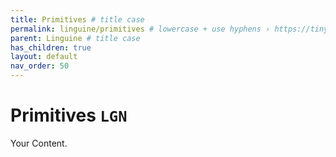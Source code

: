 ```yaml
---
title: Primitives # title case
permalink: linguine/primitives # lowercase + use hyphens › https://tinyurl.com/27kmc4rb
parent: Linguine # title case
has_children: true
layout: default
nav_order: 50
---
```


# Primitives `LGN`

Your Content.
